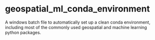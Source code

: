 # geospatial_ml_conda_environment
A windows batch file to automatically set up a clean conda environment, including most of the commonly used geospatial and machine learning python packages.
